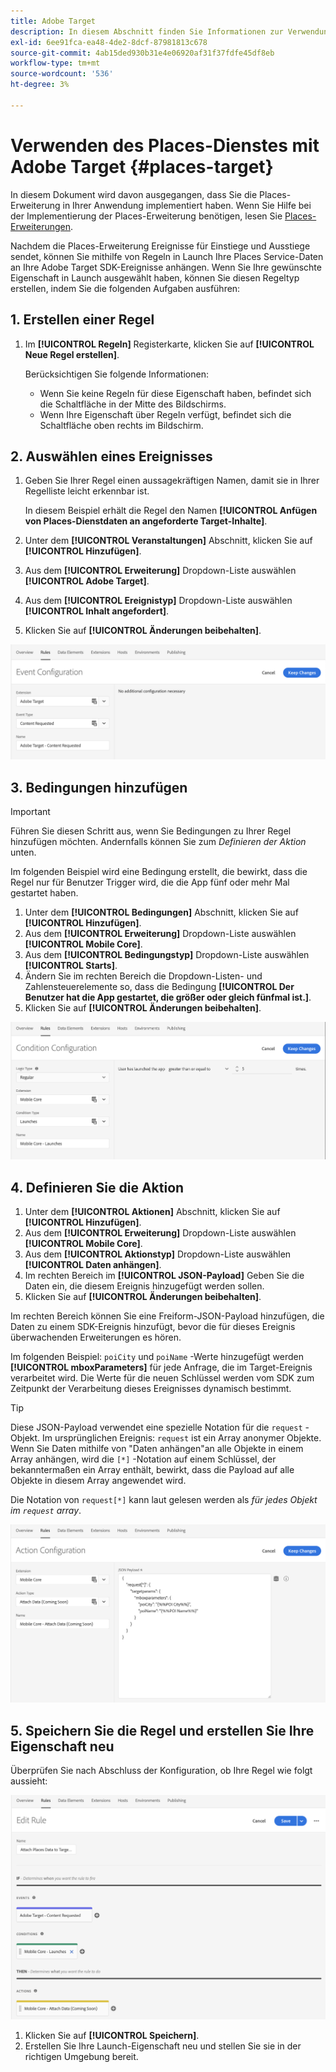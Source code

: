 ```yaml
---
title: Adobe Target
description: In diesem Abschnitt finden Sie Informationen zur Verwendung des Places-Dienstes mit Adobe Target.
exl-id: 6ee91fca-ea48-4de2-8dcf-87981813c678
source-git-commit: 4ab15ded930b31e4e06920af31f37fdfe45df8eb
workflow-type: tm+mt
source-wordcount: '536'
ht-degree: 3%

---
```


# Verwenden des Places-Dienstes mit Adobe Target {#places-target}

In diesem Dokument wird davon ausgegangen, dass Sie die Places-Erweiterung in Ihrer Anwendung implementiert haben. Wenn Sie Hilfe bei der Implementierung der Places-Erweiterung benötigen, lesen Sie [Places-Erweiterungen](/help/places-ext-aep-sdks/places-extension/places-extension.md).

Nachdem die Places-Erweiterung Ereignisse für Einstiege und Ausstiege sendet, können Sie mithilfe von Regeln in Launch Ihre Places Service-Daten an Ihre Adobe Target SDK-Ereignisse anhängen. Wenn Sie Ihre gewünschte Eigenschaft in Launch ausgewählt haben, können Sie diesen Regeltyp erstellen, indem Sie die folgenden Aufgaben ausführen:

## 1. Erstellen einer Regel

1. Im **[!UICONTROL Regeln]** Registerkarte, klicken Sie auf **[!UICONTROL Neue Regel erstellen]**.

   Berücksichtigen Sie folgende Informationen:

   * Wenn Sie keine Regeln für diese Eigenschaft haben, befindet sich die Schaltfläche in der Mitte des Bildschirms.
   * Wenn Ihre Eigenschaft über Regeln verfügt, befindet sich die Schaltfläche oben rechts im Bildschirm.

## 2. Auswählen eines Ereignisses

1. Geben Sie Ihrer Regel einen aussagekräftigen Namen, damit sie in Ihrer Regelliste leicht erkennbar ist.

   In diesem Beispiel erhält die Regel den Namen **[!UICONTROL Anfügen von Places-Dienstdaten an angeforderte Target-Inhalte]**.

1. Unter dem **[!UICONTROL Veranstaltungen]** Abschnitt, klicken Sie auf **[!UICONTROL Hinzufügen]**.
1. Aus dem **[!UICONTROL Erweiterung]** Dropdown-Liste auswählen **[!UICONTROL Adobe Target]**.
1. Aus dem **[!UICONTROL Ereignistyp]** Dropdown-Liste auswählen **[!UICONTROL Inhalt angefordert]**.
1. Klicken Sie auf **[!UICONTROL Änderungen beibehalten]**.

![Ereignis hinzufügen](/help/assets/ad-setEvent_target.png)

## 3. Bedingungen hinzufügen

>[!IMPORTANT]
>
>Führen Sie diesen Schritt aus, wenn Sie Bedingungen zu Ihrer Regel hinzufügen möchten. Andernfalls können Sie zum *Definieren der Aktion* unten.

Im folgenden Beispiel wird eine Bedingung erstellt, die bewirkt, dass die Regel nur für Benutzer Trigger wird, die die App fünf oder mehr Mal gestartet haben.

1. Unter dem **[!UICONTROL Bedingungen]** Abschnitt, klicken Sie auf **[!UICONTROL Hinzufügen]**.
1. Aus dem **[!UICONTROL Erweiterung]** Dropdown-Liste auswählen **[!UICONTROL Mobile Core]**.
1. Aus dem **[!UICONTROL Bedingungstyp]** Dropdown-Liste auswählen **[!UICONTROL Starts]**.
1. Ändern Sie im rechten Bereich die Dropdown-Listen- und Zahlensteuerelemente so, dass die Bedingung **[!UICONTROL Der Benutzer hat die App gestartet, die größer oder gleich fünfmal ist.]**.
1. Klicken Sie auf **[!UICONTROL Änderungen beibehalten]**.

![Bedingung hinzufügen](/help/assets/ad-setCondition_target.png)

## 4. Definieren Sie die Aktion

1. Unter dem **[!UICONTROL Aktionen]** Abschnitt, klicken Sie auf **[!UICONTROL Hinzufügen]**.
1. Aus dem **[!UICONTROL Erweiterung]** Dropdown-Liste auswählen **[!UICONTROL Mobile Core]**.
1. Aus dem **[!UICONTROL Aktionstyp]** Dropdown-Liste auswählen **[!UICONTROL Daten anhängen]**.
1. Im rechten Bereich im **[!UICONTROL JSON-Payload]** Geben Sie die Daten ein, die diesem Ereignis hinzugefügt werden sollen.
1. Klicken Sie auf **[!UICONTROL Änderungen beibehalten]**.

Im rechten Bereich können Sie eine Freiform-JSON-Payload hinzufügen, die Daten zu einem SDK-Ereignis hinzufügt, bevor die für dieses Ereignis überwachenden Erweiterungen es hören.

Im folgenden Beispiel: `poiCity` und `poiName` -Werte hinzugefügt werden **[!UICONTROL mboxParameters]** für jede Anfrage, die im Target-Ereignis verarbeitet wird. Die Werte für die neuen Schlüssel werden vom SDK zum Zeitpunkt der Verarbeitung dieses Ereignisses dynamisch bestimmt.

>[!TIP]
>
>Diese JSON-Payload verwendet eine spezielle Notation für die `request` -Objekt. Im ursprünglichen Ereignis: `request` ist ein Array anonymer Objekte. Wenn Sie Daten mithilfe von &quot;Daten anhängen&quot;an alle Objekte in einem Array anhängen, wird die `[*]` -Notation auf einem Schlüssel, der bekanntermaßen ein Array enthält, bewirkt, dass die Payload auf alle Objekte in diesem Array angewendet wird.
>
>Die Notation von `request[*]` kann laut gelesen werden als _für jedes Objekt im `request` array_.

![Aktion definieren](/help/assets/ad-setAction-target.png)

## 5. Speichern Sie die Regel und erstellen Sie Ihre Eigenschaft neu

Überprüfen Sie nach Abschluss der Konfiguration, ob Ihre Regel wie folgt aussieht:

![abgeschlossene Regel](/help/assets/ad-ruleComplete-target.png)

1. Klicken Sie auf **[!UICONTROL Speichern]**.
1. Erstellen Sie Ihre Launch-Eigenschaft neu und stellen Sie sie in der richtigen Umgebung bereit.
